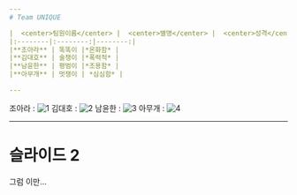 ```yaml
---
# Team UNIQUE

|  <center>팀원이름</center> |  <center>별명</center> |  <center>성격</center> |
|:--------|:--------:|--------:|
|**조아라** | 똑똑이 |*온화함* |
|**김대호** | 술쟁이 |*폭력적* |
|**남윤한** | 평범이 |*조용함* |
|**아무개** | 멋쟁이 | *심심함* |

---
```

조아라 : ![1](https://user-images.githubusercontent.com/15644244/50468650-5e44a680-09ec-11e9-8732-8c885effb9aa.PNG)
김대호 : ![2](https://user-images.githubusercontent.com/15644244/50468746-bbd8f300-09ec-11e9-8ed3-c26c2580d778.PNG)
남윤한 : ![3](https://user-images.githubusercontent.com/15644244/50468760-c98e7880-09ec-11e9-8a43-fcdeee868b13.PNG)
아무개 : ![4](https://user-images.githubusercontent.com/15644244/50468773-d7dc9480-09ec-11e9-92b6-25949368fc50.PNG)

---
# 슬라이드 2
그럼 이만...
